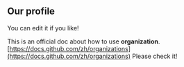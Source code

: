 ## Our profile

You can edit it if you like!


This is an official doc about how to use **organization**.
[https://docs.github.com/zh/organizations](https://docs.github.com/zh/organizations)
Please check it!
